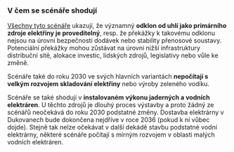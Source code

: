 ### V čem se scénáře shodují

[Všechny tyto scénáře](/temata/scenare-cr-2030/) ukazují, že významný **odklon od uhlí jako primárního zdroje elektřiny je proveditelný**, resp. že překážky k takovému odklonu nejsou na úrovni bezpečnosti dodávek nebo stability přenosové soustavy. Potenciální překážky mohou zůstávat na úrovni nižší infrastruktury distribuční sítě, alokace investic, lidských zdrojů, legislativy nebo vůle ke změně.

Scénáře také do roku 2030 ve svých hlavních variantách **nepočítají s velkým rozvojem skladování elektřiny** nebo výroby zeleného vodíku.

Scénáře se také shodují v **instalovaném výkonu jaderných a vodních elektráren**. U těchto zdrojů je dlouhý proces výstavby a proto žádný ze scénářů neočekává do roku 2030 podstatné změny. Dostavba elektrárny v Dukovanech bude dokončena nejdříve v roce 2036 (pokud k ní vůbec dojde). Stejně tak nelze očekávat v další dekádě stavbu podstatné vodní elektrárny, některé scénáře počítají s mírným rozvojem v oblasti malých vodních elektráren.